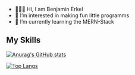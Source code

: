 - 🧑🏻‍💻 Hi, I am Benjamin Erkel 
- 👀 I’m interested in making fun little programms
- 🌱 I’m currently learning the MERN-Stack
## My Skills

[![Anurag's GitHub stats](https://github-readme-stats.vercel.app/api?username=B9n1&layout=compact&count_private=true&theme=synthwave)](https://github.com/anuraghazra/github-readme-stats)

[![Top Langs](https://github-readme-stats.vercel.app/api/top-langs/?username=B9n1&layout=compact&count_private=true&theme=synthwave)](https://github.com/B9n1)
<!---
B9n1/B9n1 is a ✨ special ✨ repository because its `README.md` (this file) appears on your GitHub profile.
You can click the Preview link to take a look at your changes.
--->

